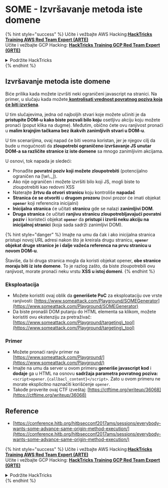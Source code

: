 # SOME - Izvršavanje metoda iste domene

{% hint style="success" %}
Učite i vežbajte AWS Hacking:<img src="/.gitbook/assets/arte.png" alt="" data-size="line">[**HackTricks Training AWS Red Team Expert (ARTE)**](https://training.hacktricks.xyz/courses/arte)<img src="/.gitbook/assets/arte.png" alt="" data-size="line">\
Učite i vežbajte GCP Hacking: <img src="/.gitbook/assets/grte.png" alt="" data-size="line">[**HackTricks Training GCP Red Team Expert (GRTE)**<img src="/.gitbook/assets/grte.png" alt="" data-size="line">](https://training.hacktricks.xyz/courses/grte)

<details>

<summary>Podržite HackTricks</summary>

* Proverite [**planove pretplate**](https://github.com/sponsors/carlospolop)!
* **Pridružite se** 💬 [**Discord grupi**](https://discord.gg/hRep4RUj7f) ili [**telegram grupi**](https://t.me/peass) ili **pratite** nas na **Twitteru** 🐦 [**@hacktricks\_live**](https://twitter.com/hacktricks\_live)**.**
* **Podelite hakerske trikove slanjem PR-ova na** [**HackTricks**](https://github.com/carlospolop/hacktricks) i [**HackTricks Cloud**](https://github.com/carlospolop/hacktricks-cloud) github repozitorijume.

</details>
{% endhint %}

## Izvršavanje metoda iste domene

Biće prilika kada možete izvršiti neki ograničeni javascript na stranici. Na primer, u slučaju kada možete[ **kontrolisati vrednost povratnog poziva koja će biti izvršena**](./#javascript-function).

U tim slučajevima, jedna od najboljih stvari koje možete učiniti je da **pristupite DOM-u kako biste pozvali bilo koju** osetljivu akciju koju možete pronaći (poput klika na dugme). Međutim, obično ćete ovu ranjivost pronaći u **malim krajnjim tačkama bez ikakvih zanimljivih stvari u DOM-u**.

U tim scenarijima, ovaj napad će biti veoma koristan, jer je njegov cilj da bude u mogućnosti da **zloupotrebi ograničeno izvršavanje JS unutar DOM-a sa različite stranice iz iste domene** sa mnogo zanimljivim akcijama.

U osnovi, tok napada je sledeći:

* Pronađite **povratni poziv koji možete zloupotrebiti** (potencijalno ograničen na \[\w\\.\_]).
* Ako nije ograničen i možete izvršiti bilo koji JS, mogli biste to zloupotrebiti kao redovni XSS
* Naterajte **žrtvu da otvori stranicu** koju kontroliše **napadač**
* **Stranica će se otvoriti** u **drugom prozoru** (novi prozor će imati objekat **`opener`** koji referencira inicijalni)
* **Inicijalna stranica** će učitati **stranicu** gde se nalazi **zanimljivi DOM**.
* **Druga stranica** će učitati **ranjivu stranicu zloupotrebljavajući povratni poziv** i koristeći objekat **`opener`** da **pristupi i izvrši neku akciju na inicijalnoj stranici** (koja sada sadrži zanimljivi DOM).

{% hint style="danger" %}
Imajte na umu da čak i ako inicijalna stranica pristupi novoj URL adresi nakon što je kreirala drugu stranicu, **`opener` objekat druge stranice je i dalje važeća referenca na prvu stranicu u novom DOM-u**.

Štaviše, da bi druga stranica mogla da koristi objekat opener, **obe stranice moraju biti iz iste domene**. To je razlog zašto, da biste zloupotrebili ovu ranjivost, morate pronaći neku vrstu **XSS u istoj domeni**.
{% endhint %}

### Eksploatacija

* Možete koristiti ovaj oblik da **generišete PoC** za eksploataciju ove vrste ranjivosti: [https://www.someattack.com/Playground/SOMEGenerator](https://www.someattack.com/Playground/SOMEGenerator)
* Da biste pronašli DOM putanju do HTML elementa sa klikom, možete koristiti ovu ekstenziju za pretraživač: [https://www.someattack.com/Playground/targeting\_tool](https://www.someattack.com/Playground/targeting\_tool)

### Primer

* Možete pronaći ranjiv primer na [https://www.someattack.com/Playground/](https://www.someattack.com/Playground/)
* Imajte na umu da server u ovom primeru **generiše javascript kod** i **dodaje** ga u HTML na osnovu **sadržaja parametra povratnog poziva:** `<script>opener.{callbacl_content}</script>`. Zato u ovom primeru ne morate eksplicitno naznačiti korišćenje `opener`.
* Takođe proverite ovaj CTF izveštaj: [https://ctftime.org/writeup/36068](https://ctftime.org/writeup/36068)

## Reference

* [https://conference.hitb.org/hitbsecconf2017ams/sessions/everybody-wants-some-advance-same-origin-method-execution/](https://conference.hitb.org/hitbsecconf2017ams/sessions/everybody-wants-some-advance-same-origin-method-execution/)

{% hint style="success" %}
Učite i vežbajte AWS Hacking:<img src="/.gitbook/assets/arte.png" alt="" data-size="line">[**HackTricks Training AWS Red Team Expert (ARTE)**](https://training.hacktricks.xyz/courses/arte)<img src="/.gitbook/assets/arte.png" alt="" data-size="line">\
Učite i vežbajte GCP Hacking: <img src="/.gitbook/assets/grte.png" alt="" data-size="line">[**HackTricks Training GCP Red Team Expert (GRTE)**<img src="/.gitbook/assets/grte.png" alt="" data-size="line">](https://training.hacktricks.xyz/courses/grte)

<details>

<summary>Podržite HackTricks</summary>

* Proverite [**planove pretplate**](https://github.com/sponsors/carlospolop)!
* **Pridružite se** 💬 [**Discord grupi**](https://discord.gg/hRep4RUj7f) ili [**telegram grupi**](https://t.me/peass) ili **pratite** nas na **Twitteru** 🐦 [**@hacktricks\_live**](https://twitter.com/hacktricks\_live)**.**
* **Podelite hakerske trikove slanjem PR-ova na** [**HackTricks**](https://github.com/carlospolop/hacktricks) i [**HackTricks Cloud**](https://github.com/carlospolop/hacktricks-cloud) github repozitorijume.

</details>
{% endhint %}
